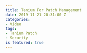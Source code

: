 ```yaml
---
title: Tanium For Patch Management
date: 2019-11-21 20:31:00 Z
categories:
- Video
tags:
- Tanium Patch
- Security
is featured: true
---
```


